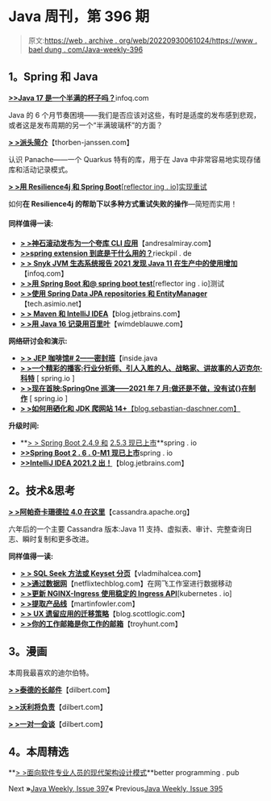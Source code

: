 # Java 周刊，第 396 期

> 原文:[https://web . archive . org/web/20220930061024/https://www . bael dung . com/Java-weekly-396](https://web.archive.org/web/20220930061024/https://www.baeldung.com/java-weekly-396)

## **1。Spring 和 Java**

[**>>Java 17 是一个半满的杯子吗？**](https://web.archive.org/web/20220628132500/https://www.infoq.com/news/2021/07/java-17-glass)infoq.com

Java 的 6 个月节奏困境——我们是否应该对这些，有时是适度的发布感到悲观，或者这是发布周期的另一个“半满玻璃杯”的方面？

[**> >派头简介**](https://web.archive.org/web/20220628132500/https://thorben-janssen.com/introduction-panache/)【thorben-janssen.com】

认识 Panache——一个 Quarkus 特有的库，用于在 Java 中非常容易地实现存储库和活动记录模式。

[**> >用 Resilience4j 和 Spring Boot**[reflector ing . io]实现重试](https://web.archive.org/web/20220628132500/https://reflectoring.io/retry-with-springboot-resilience4j/)

如何**在 Resilience4j 的帮助下以多种方式重试失败的操作**—简短而实用！

#### **同样值得一读:**

*   [**> >神石滚动发布为一个夸库 CLI 应用**](https://web.archive.org/web/20220628132500/https://andresalmiray.com/crafting-rolling-releases-for-a-quarkus-cli-application/)【andresalmiray.com】
*   [**>>spring extension 到底是干什么用的？**](https://web.archive.org/web/20220628132500/https://rieckpil.de/what-the-heck-is-the-springextension-used-for/)rieckpil . de
*   [**> > Snyk JVM 生态系统报告 2021 发现 Java 11 在生产中的使用增加**](https://web.archive.org/web/20220628132500/https://www.infoq.com/news/2021/07/snyk-jvm-2021/)【infoq.com】
*   [**> >用 Spring Boot 和@ spring boot test**](https://web.archive.org/web/20220628132500/https://reflectoring.io/spring-boot-test/)[reflector ing . io]测试
*   [**> >使用 Spring Data JPA repositories 和 EntityManager**](https://web.archive.org/web/20220628132500/https://tech.asimio.net/2021/07/26/Writing-dynamic-SQL-queries-using-Spring-Data-JPA-Repositories-and-EntityManager.html)【tech.asimio.net】
*   [**> > Maven 和 IntelliJ IDEA**](https://web.archive.org/web/20220628132500/https://blog.jetbrains.com/idea/2021/07/using-maven-in-intellij-idea/)【blog.jetbrains.com】
*   [**> >用 Java 16 记录用百里叶**](https://web.archive.org/web/20220628132500/https://www.wimdeblauwe.com/blog/2021/07/25/using-records-with-thymeleaf/)【wimdeblauwe.com】

**网络研讨会和演示:**

*   [**> > JEP 咖啡馆# 2——密封班**](https://web.archive.org/web/20220628132500/https://inside.java/2021/07/22/jepcafe2/)【inside.java
*   [**> >一个精彩的播客:行业分析师、引人入胜的人、战略家、讲故事的人迈克尔·科特**](https://web.archive.org/web/20220628132500/https://spring.io/blog/2021/07/22/a-bootiful-podcast-industry-analyst-fascinating-person-strategist-and-storyteller-michael-cot) [ spring.io ]
*   [**> >现在首映:SpringOne 巡演——2021 年 7 月:做还是不做，没有试{}在制作**](https://web.archive.org/web/20220628132500/https://spring.io/blog/2021/07/23/premiering-now-springone-tour-july-2021-do-or-do-not-there-is-no-try-in-production) [ spring.io ]
*   [**> >如何用硒化和 JDK 爬网站 14+**【blog.sebastian-daschner.com】](https://web.archive.org/web/20220628132500/https://blog.sebastian-daschner.com/entries/crawling-websites-selenide-jdk14)

**升级时间:**

*   **[> > Spring Boot 2.4.9 和](https://web.archive.org/web/20220628132500/https://spring.io/blog/2021/07/22/spring-boot-2-4-9-is-now-available) [2.5.3 现已上市](https://web.archive.org/web/20220628132500/https://spring.io/blog/2021/07/22/spring-boot-2-5-3-is-now-available)**spring . io
*   [**>>Spring Boot 2 . 6 . 0-M1 现已上市**](https://web.archive.org/web/20220628132500/https://spring.io/blog/2021/07/22/spring-boot-2-6-0-m1-is-now-available)spring . io
*   [**>>IntelliJ IDEA 2021.2 出！**](https://web.archive.org/web/20220628132500/https://blog.jetbrains.com/idea/2021/07/intellij-idea-2021-2/)【blog.jetbrains.com】

## **2。技术&思考**

[**> >阿帕奇卡珊德拉 4.0 在这里**](https://web.archive.org/web/20220628132500/https://cassandra.apache.org/_/blog/Apache-Cassandra-4.0-is-Here.html)【cassandra.apache.org】

六年后的一个主要 Cassandra 版本:Java 11 支持、虚拟表、审计、完整查询日志、瞬时复制和更多改进。

**同样值得一读:**

*   [**> > SQL Seek 方法或 Keyset 分页**](https://web.archive.org/web/20220628132500/https://vladmihalcea.com/sql-seek-keyset-pagination/)【vladmihalcea.com】
*   [**> >通过数据网**](https://web.archive.org/web/20220628132500/https://netflixtechblog.com/data-movement-in-netflix-studio-via-data-mesh-3fddcceb1059)【netflixtechblog.com】在网飞工作室进行数据移动
*   [**> >更新 NGINX-Ingress 使用稳定的 Ingress API**](https://web.archive.org/web/20220628132500/https://kubernetes.io/blog/2021/07/26/update-with-ingress-nginx/)[kubernetes . io]
*   [**> >提取产品线**](https://web.archive.org/web/20220628132500/https://martinfowler.com/articles/patterns-legacy-displacement/extract-product-lines.html)【martinfowler.com】
*   [**> > UX 遗留应用的迁移策略**](https://web.archive.org/web/20220628132500/https://blog.scottlogic.com/2021/07/16/UX-Migration-Strategy.html)【blog.scottlogic.com】
*   [**> >你的工作邮箱是你工作的邮箱**](https://web.archive.org/web/20220628132500/https://www.troyhunt.com/your-work-email-address-is-your-works-email-address/)【troyhunt.com】

## **3。漫画**

本周我最喜欢的迪尔伯特。

[**> >泰德的长邮件**](https://web.archive.org/web/20220628132500/https://dilbert.com/strip/2021-07-28)【dilbert.com】

[**> >沃利将负责**](https://web.archive.org/web/20220628132500/https://dilbert.com/strip/2021-07-26)【dilbert.com】

[**> >一对一会谈**](https://web.archive.org/web/20220628132500/https://dilbert.com/strip/2021-07-27)【dilbert.com】

## **4。本周精选**

**[> >面向软件专业人员的现代架构设计模式](https://web.archive.org/web/20220628132500/https://betterprogramming.pub/modern-day-architecture-design-patterns-for-software-professionals-9056ee1ed977)**better programming . pub

Next **»**[Java Weekly, Issue 397](/web/20220628132500/https://www.baeldung.com/java-weekly-397)**«** Previous[Java Weekly, Issue 395](/web/20220628132500/https://www.baeldung.com/java-weekly-395)